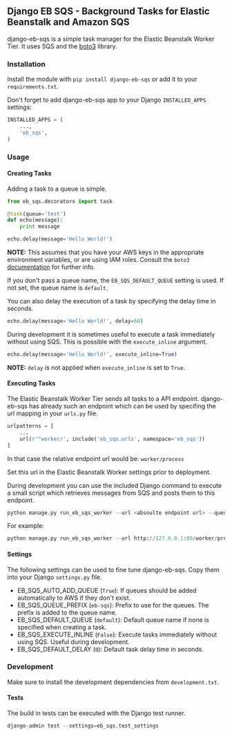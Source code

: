 ## Django EB SQS - Background Tasks for Elastic Beanstalk and Amazon SQS

django-eb-sqs is a simple task manager for the Elastic Beanstalk Worker Tier. It uses SQS and the [boto3](https://github.com/boto/boto3) library.

### Installation

Install the module with `pip install django-eb-sqs` or add it to your `requirements.txt`.

Don't forget to add django-eb-sqs app to your Django `INSTALLED_APPS` settings:
```python
INSTALLED_APPS = (
    ...,
    'eb_sqs',
)
```

### Usage

#### Creating Tasks

Adding a task to a queue is simple.

```python
from eb_sqs.decorators import task

@task(queue='test')
def echo(message):
    print message

echo.delay(message='Hello World!')
```
**NOTE:** This assumes that you have your AWS keys in the appropriate environment variables, or are using IAM roles. Consult the `boto3` [documentation](https://boto3.readthedocs.org/en/latest/) for further info.

If you don't pass a queue name, the `EB_SQS_DEFAULT_QUEUE` setting is used. If not set, the queue name is `default`.

You can also delay the execution of a task by specifying the delay time in seconds.

```python
echo.delay(message='Hello World!', delay=60)
```

During development it is sometimes useful to execute a task immediately without using SQS. This is possible with the `execute_inline` argument.

```python
echo.delay(message='Hello World!', execute_inline=True)
```

**NOTE:** `delay` is not applied when `execute_inline` is set to `True`.

#### Executing Tasks

The Elastic Beanstalk Worker Tier sends all tasks to a API endpoint. django-eb-sqs has already such an endpoint which can be used by specifing the url mapping in your `urls.py` file.

```python
urlpatterns = [
    ...
    url(r'^worker/', include('eb_sqs.urls', namespace='eb_sqs'))
]
```

In that case the relative endpoint url would be: `worker/process`

Set this url in the Elastic Beanstalk Worker settings prior to deployment.

During development you can use the included Django command to execute a small script which retrieves messages from SQS and posts them to this endpoint.

```python
python manage.py run_eb_sqs_worker --url <absoulte endpoint url> --queue <queue-name>
```

For example:

```python
python manage.py run_eb_sqs_worker --url http://127.0.0.1:80/worker/process --queue default
```


#### Settings

The following settings can be used to fine tune django-eb-sqs. Copy them into your Django `settings.py` file.

- EB_SQS_AUTO_ADD_QUEUE (`True`): If queues should be added automatically to AWS if they don't exist.
- EB_SQS_QUEUE_PREFIX (`eb-sqs`): Prefix to use for the queues. The prefix is added to the queue name.
- EB_SQS_DEFAULT_QUEUE (`default`): Default queue name if none is specified when creating a task.
- EB_SQS_EXECUTE_INLINE (`False`): Execute tasks immediately without using SQS. Useful during development.
- EB_SQS_DEFAULT_DELAY (`0`): Default task delay time in seconds.

### Development

Make sure to install the development dependencies from `development.txt`.

#### Tests

The build in tests can be executed with the Django test runner.

```python
django-admin test --settings=eb_sqs.test_settings
```
